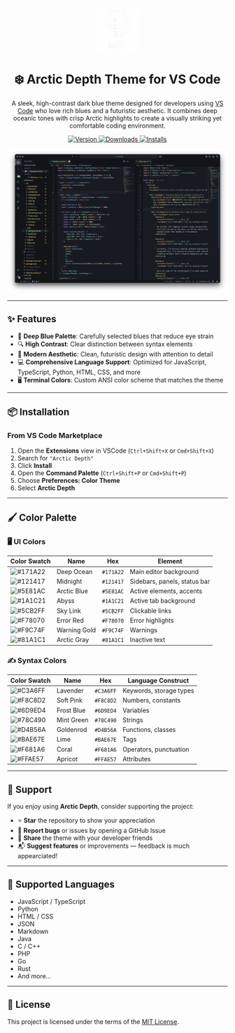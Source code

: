 <p align="center">
  <img alt="Logo" src="images/logo_white.png" width="100" />
</p>
<h1 align="center">
  ❄️ Arctic Depth Theme for VS Code
</h1>
<p align="center">
  A sleek, high-contrast dark blue theme designed for developers using <a href="https://marketplace.visualstudio.com/items?itemName=MarvellinusVincent.arctic-depth">VS Code</a> who love rich blues and a futuristic aesthetic. It combines deep oceanic tones with crisp Arctic highlights to create a visually striking yet comfortable coding environment.
</p>
<p align="center">
  <a href="https://marketplace.visualstudio.com/items?itemName=MarvellinusVincent.arctic-depth">
    <img alt="Version" src="https://img.shields.io/visual-studio-marketplace/v/MarvellinusVincent.arctic-depth?color=brightgreen" />
  </a>
  <a href="https://marketplace.visualstudio.com/items?itemName=MarvellinusVincent.arctic-depth">
    <img alt="Downloads" src="https://img.shields.io/visual-studio-marketplace/d/MarvellinusVincent.arctic-depth" />
  </a>
  <a href="https://marketplace.visualstudio.com/items?itemName=MarvellinusVincent.arctic-depth">
    <img alt="Installs" src="https://img.shields.io/visual-studio-marketplace/i/MarvellinusVincent.arctic-depth" />
  </a>
</p>

![screenshot](images/screenshot.png)

---

## ✨ Features

- 🎨 **Deep Blue Palette**: Carefully selected blues that reduce eye strain  
- 🔍 **High Contrast**: Clear distinction between syntax elements  
- 🧊 **Modern Aesthetic**: Clean, futuristic design with attention to detail  
- 💻 **Comprehensive Language Support**: Optimized for JavaScript, TypeScript, Python, HTML, CSS, and more  
- 🖥️ **Terminal Colors**: Custom ANSI color scheme that matches the theme  

---

## 📦 Installation

### From VS Code Marketplace

1. Open the **Extensions** view in VSCode (`Ctrl+Shift+X` or `Cmd+Shift+X`)  
2. Search for `"Arctic Depth"`  
3. Click **Install**  
4. Open the **Command Palette** (`Ctrl+Shift+P` or `Cmd+Shift+P`)  
5. Choose **Preferences: Color Theme**  
6. Select **Arctic Depth**  

---

## 🖌️ Color Palette

### 🖥️ UI Colors
| Color Swatch  | Name           | Hex       | Element                          |
|---------------|----------------|-----------|----------------------------------|
| ![#171A22](https://placehold.co/15x15/171A22/171A22.png) | Deep Ocean     | `#171A22` | Main editor background           |
| ![#121417](https://placehold.co/15x15/121417/121417.png) | Midnight       | `#121417` | Sidebars, panels, status bar     |
| ![#5E81AC](https://placehold.co/15x15/5E81AC/5E81AC.png) | Arctic Blue    | `#5E81AC` | Active elements, accents         |
| ![#1A1C21](https://placehold.co/15x15/1A1C21/1A1C21.png) | Abyss          | `#1A1C21` | Active tab background            |
| ![#5CB2FF](https://placehold.co/15x15/5CB2FF/5CB2FF.png) | Sky Link       | `#5CB2FF` | Clickable links                  |
| ![#F78070](https://placehold.co/15x15/F78070/F78070.png) | Error Red      | `#F78070` | Error highlights                 |
| ![#F9C74F](https://placehold.co/15x15/F9C74F/F9C74F.png) | Warning Gold   | `#F9C74F` | Warnings                         |
| ![#81A1C1](https://placehold.co/15x15/81A1C1/81A1C1.png) | Arctic Gray    | `#81A1C1` | Inactive text                    |

### ✍️ Syntax Colors
| Color Swatch  | Name           | Hex       | Language Construct               |
|---------------|----------------|-----------|----------------------------------|
| ![#C3A6FF](https://placehold.co/15x15/C3A6FF/C3A6FF.png) | Lavender       | `#C3A6FF` | Keywords, storage types          |
| ![#F8C8D2](https://placehold.co/15x15/F8C8D2/F8C8D2.png) | Soft Pink      | `#F8C8D2` | Numbers, constants               |
| ![#6D9ED4](https://placehold.co/15x15/6D9ED4/6D9ED4.png) | Frost Blue     | `#6D9ED4` | Variables                        |
| ![#78C490](https://placehold.co/15x15/78C490/78C490.png) | Mint Green     | `#78C490` | Strings                          |
| ![#D4B56A](https://placehold.co/15x15/D4B56A/D4B56A.png) | Goldenrod      | `#D4B56A` | Functions, classes               |
| ![#BAE67E](https://placehold.co/15x15/BAE67E/BAE67E.png) | Lime           | `#BAE67E` | Tags                             |
| ![#F681A6](https://placehold.co/15x15/F681A6/F681A6.png) | Coral          | `#F681A6` | Operators, punctuation           |
| ![#FFAE57](https://placehold.co/15x15/FFAE57/FFAE57.png) | Apricot        | `#FFAE57` | Attributes                       |

---

## 🙌 Support

If you enjoy using **Arctic Depth**, consider supporting the project:

- ⭐ **Star** the repository to show your appreciation  
- 🐛 **Report bugs** or issues by opening a GitHub Issue  
- 💖 **Share** the theme with your developer friends  
- 📬 **Suggest features** or improvements — feedback is much appearciated!  

---

## 🧩 Supported Languages

- JavaScript / TypeScript  
- Python  
- HTML / CSS  
- JSON  
- Markdown  
- Java  
- C / C++  
- PHP  
- Go  
- Rust  
- And more...

---

## 📄 License

This project is licensed under the terms of the [MIT License](./LICENSE.md).


